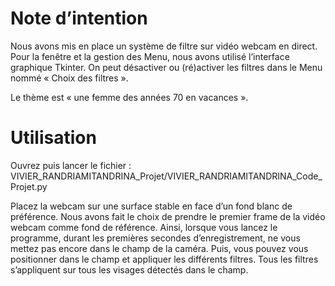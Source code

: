#  Note d’intention 
Nous avons mis en place un système de filtre sur vidéo webcam en direct. 
Pour la fenêtre et la gestion des Menu, nous avons utilisé l’interface graphique Tkinter. 
On peut désactiver ou (ré)activer les filtres dans le Menu nommé « Choix des filtres ».

Le thème est « une femme des années 70 en vacances ».

#  Utilisation

Ouvrez puis lancer le fichier : VIVIER_RANDRIAMITANDRINA_Projet/VIVIER_RANDRIAMITANDRINA_Code_Projet.py

Placez la webcam sur une surface stable en face d’un fond blanc de préférence. Nous avons fait le 
choix de prendre le premier frame de la vidéo webcam comme fond de référence. Ainsi, lorsque vous 
lancez le programme, durant les premières secondes d’enregistrement, ne vous mettez pas encore
dans le champ de la caméra. Puis, vous pouvez vous positionner dans le champ et appliquer les 
différents filtres. Tous les filtres s’appliquent sur tous les visages détectés dans le champ.

